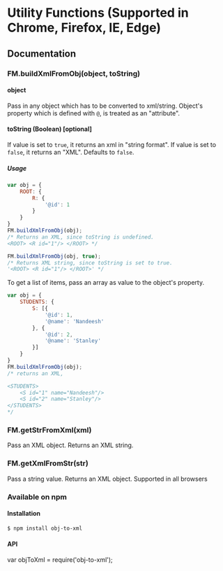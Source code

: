 # Utility Functions (Supported in Chrome, Firefox, IE, Edge)

## Documentation
### FM.buildXmlFromObj(object, toString)

#### object

Pass in any object which has to be converted to xml/string. Object's property which is defined with `@`, is treated as an "attribute".

#### toString (Boolean) [optional]

If value is set to `true`, it returns an xml in "string format". 
If value is set to `false`, it returns an "XML". 
Defaults to `false`.

##### Usage

```js
var obj = {
    ROOT: {
        R: {
            '@id': 1
        }
    }
}
FM.buildXmlFromObj(obj);
/* Returns an XML, since toString is undefined.
<ROOT> <R id="1"/> </ROOT> */

FM.buildXmlFromObj(obj, true);
/* Returns XML string, since toString is set to true.
'<ROOT> <R id="1"/> </ROOT>' */

```

To get a list of items, pass an array as value to the object's property.

```js
var obj = {
    STUDENTS: {
        S: [{
            '@id': 1,
            '@name': 'Nandeesh'
        }, {
            '@id': 2,
            '@name': 'Stanley'
        }]
    }
}
FM.buildXmlFromObj(obj);
/* returns an XML,

<STUDENTS>
	<S id="1" name="Nandeesh"/>
	<S id="2" name="Stanley"/>
</STUDENTS>
*/

```

### FM.getStrFromXml(xml)

Pass an XML object. Returns an XML string.

### FM.getXmlFromStr(str)

Pass a string value. Returns an XML object.
Supported in all browsers

### Available on npm
#### Installation

```sh
$ npm install obj-to-xml
```

#### API
var objToXml = require('obj-to-xml');
```

